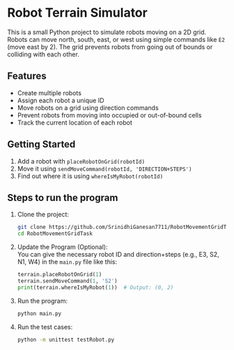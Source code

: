 # Robot Terrain Simulator 

This is a small Python project to simulate robots moving on a 2D grid. Robots can move north, south, east, or west using simple commands like `E2` (move east by 2). The grid prevents robots from going out of bounds or colliding with each other.

## Features

- Create multiple robots
- Assign each robot a unique ID
- Move robots on a grid using direction commands
- Prevent robots from moving into occupied or out-of-bound cells
- Track the current location of each robot

## Getting Started

1. Add a robot with `placeRobotOnGrid(robotId)`
2. Move it using `sendMoveCommand(robotId, 'DIRECTION+STEPS')`
3. Find out where it is using `whereIsMyRobot(robotId)`

## Steps to run the program

1. Clone the project:  
    ```bash
    git clone https://github.com/SrinidhiGanesan7711/RobotMovementGridTask.git
    cd RobotMovementGridTask
    ```

2. Update the Program (Optional):  
    You can give the necessary robot ID and direction+steps (e.g., E3, S2, N1, W4) in the `main.py` file like this:  
    ```python
    terrain.placeRobotOnGrid(1)
    terrain.sendMoveCommand(1, 'S2')
    print(terrain.whereIsMyRobot(1))  # Output: (0, 2)
    ```

3. Run the program:  
    ```bash
    python main.py
    ```

4. Run the test cases:  
    ```bash
    python -m unittest testRobot.py
    ```